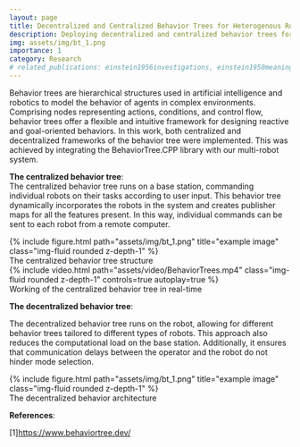 ```yaml
---
layout: page
title: Decentralized and Centralized Behavior Trees for Heterogenous Robotic Systems
description: Deploying decentralized and centralized behavior trees for complex robotic systems to attain increased modularity
img: assets/img/bt_1.png
importance: 1
category: Research
# related_publications: einstein1956investigations, einstein1950meaning
---
```


Behavior trees are hierarchical structures used in artificial intelligence and robotics to model the behavior of agents in complex environments. Comprising nodes representing actions, conditions, and control flow, behavior trees offer a flexible and intuitive framework for designing reactive and goal-oriented behaviors. In this work, both centralized and decentralized frameworks of the behavior tree were implemented. This was achieved by integrating the BehaviorTree.CPP library with our multi-robot system.

**The centralized behavior tree**:<br>
The centralized behavior tree runs on a base station, commanding individual robots on their tasks according to user input. This behavior tree dynamically incorporates the robots in the system and creates publisher maps for all the features present. In this way, individual commands can be sent to each robot from a remote computer.
<br>
<div class="row justify-content-sm-center">
    <div class="col-sm mt-3 mt-md-0">
        {% include figure.html path="assets/img/bt_1.png"  title="example image" class="img-fluid rounded z-depth-1" %}
    </div>
</div> 
<div class="caption">
    The centralized behavior tree structure
</div>

<div class="col-sm mt-3 mt-md-0">
        {% include video.html path="assets/video/BehaviorTrees.mp4" class="img-fluid rounded z-depth-1" controls=true autoplay=true %}
</div>

<div class="caption">
    Working of the centralized behavior tree in real-time
</div>

**The decentralized behavior tree**:<br>

The decentralized behavior tree runs on the robot, allowing for different behavior trees tailored to different types of robots. This approach also reduces the computational load on the base station. Additionally, it ensures that communication delays between the operator and the robot do not hinder mode selection.
<br>
<div class="row justify-content-sm-center">
    <div class="col-sm mt-3 mt-md-0">
        {% include figure.html path="assets/img/bt_1.png"  title="example image" class="img-fluid rounded z-depth-1" %}
    </div>
</div> 
<div class="caption">
    The decentralized behavior architecture
</div>


**References**:<br>

[1]https://www.behaviortree.dev/